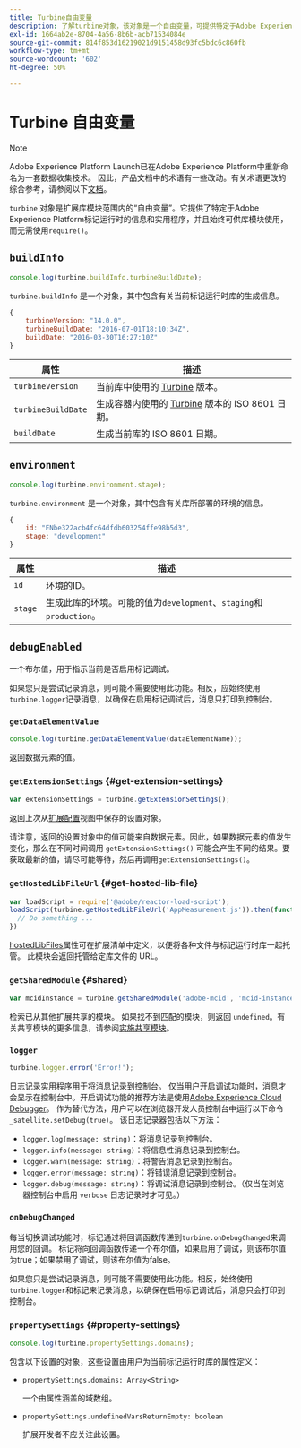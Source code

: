 ```yaml
---
title: Turbine自由变量
description: 了解turbine对象，该对象是一个自由变量，可提供特定于Adobe Experience Platform标记运行时的信息和实用程序。
exl-id: 1664ab2e-8704-4a56-8b6b-acb71534084e
source-git-commit: 814f853d16219021d9151458d93fc5bdc6c860fb
workflow-type: tm+mt
source-wordcount: '602'
ht-degree: 50%

---
```


# Turbine 自由变量

>[!NOTE]
>
>Adobe Experience Platform Launch已在Adobe Experience Platform中重新命名为一套数据收集技术。 因此，产品文档中的术语有一些改动。有关术语更改的综合参考，请参阅以下[文档](../term-updates.md)。

`turbine` 对象是扩展库模块范围内的“自由变量”。它提供了特定于Adobe Experience Platform标记运行时的信息和实用程序，并且始终可供库模块使用，而无需使用`require()`。

## `buildInfo`

```js
console.log(turbine.buildInfo.turbineBuildDate);
```

`turbine.buildInfo` 是一个对象，其中包含有关当前标记运行时库的生成信息。

```js
{
    turbineVersion: "14.0.0",
    turbineBuildDate: "2016-07-01T18:10:34Z",
    buildDate: "2016-03-30T16:27:10Z"
}
```

| 属性 | 描述 |
| --- | --- |
| `turbineVersion` | 当前库中使用的 [Turbine](https://www.npmjs.com/package/@adobe/reactor-turbine) 版本。 |
| `turbineBuildDate` | 生成容器内使用的 [Turbine](https://www.npmjs.com/package/@adobe/reactor-turbine) 版本的 ISO 8601 日期。 |
| `buildDate` | 生成当前库的 ISO 8601 日期。 |


## `environment`

```js
console.log(turbine.environment.stage);
```

`turbine.environment` 是一个对象，其中包含有关库所部署的环境的信息。

```js
{
    id: "ENbe322acb4fc64dfdb603254ffe98b5d3",
    stage: "development"
}
```

| 属性 | 描述 |
| --- | --- |
| `id` | 环境的ID。 |
| `stage` | 生成此库的环境。可能的值为`development`、`staging`和`production`。 |


## `debugEnabled`

一个布尔值，用于指示当前是否启用标记调试。

如果您只是尝试记录消息，则可能不需要使用此功能。相反，应始终使用`turbine.logger`记录消息，以确保在启用标记调试后，消息只打印到控制台。

### `getDataElementValue`

```js
console.log(turbine.getDataElementValue(dataElementName));
```

返回数据元素的值。

### `getExtensionSettings` {#get-extension-settings}

```js
var extensionSettings = turbine.getExtensionSettings();
```

返回上次从[扩展配置](./configuration.md)视图中保存的设置对象。

请注意，返回的设置对象中的值可能来自数据元素。因此，如果数据元素的值发生变化，那么在不同时间调用 `getExtensionSettings()` 可能会产生不同的结果。要获取最新的值，请尽可能等待，然后再调用`getExtensionSettings()`。

### `getHostedLibFileUrl` {#get-hosted-lib-file}

```js
var loadScript = require('@adobe/reactor-load-script');
loadScript(turbine.getHostedLibFileUrl('AppMeasurement.js')).then(function() {
  // Do something ...
})
```

[hostedLibFiles](./manifest.md)属性可在扩展清单中定义，以便将各种文件与标记运行时库一起托管。 此模块会返回托管给定库文件的 URL。

### `getSharedModule` {#shared}

```js
var mcidInstance = turbine.getSharedModule('adobe-mcid', 'mcid-instance');
```

检索已从其他扩展共享的模块。 如果找不到匹配的模块，则返回 `undefined`。有关共享模块的更多信息，请参阅[实施共享模块](./web/shared.md)。

### `logger`

```js
turbine.logger.error('Error!');
```

日志记录实用程序用于将消息记录到控制台。 仅当用户开启调试功能时，消息才会显示在控制台中。开启调试功能的推荐方法是使用[Adobe Experience Cloud Debugger](https://chrome.google.com/webstore/detail/adobe-experience-cloud-de/ocdmogmohccmeicdhlhhgepeaijenapj?src=propaganda)。 作为替代方法，用户可以在浏览器开发人员控制台中运行以下命令`_satellite.setDebug(true)`。 该日志记录器包括以下方法：

* `logger.log(message: string)`：将消息记录到控制台。
* `logger.info(message: string)`：将信息性消息记录到控制台。
* `logger.warn(message: string)`：将警告消息记录到控制台。
* `logger.error(message: string)`：将错误消息记录到控制台。
* `logger.debug(message: string)`：将调试消息记录到控制台。（仅当在浏览器控制台中启用 `verbose` 日志记录时才可见。）

### `onDebugChanged`

每当切换调试功能时，标记通过将回调函数传递到`turbine.onDebugChanged`来调用您的回调。 标记将向回调函数传递一个布尔值，如果启用了调试，则该布尔值为true；如果禁用了调试，则该布尔值为false。

如果您只是尝试记录消息，则可能不需要使用此功能。相反，始终使用`turbine.logger`和标记来记录消息，以确保在启用标记调试后，消息只会打印到控制台。

### `propertySettings` {#property-settings}

```js
console.log(turbine.propertySettings.domains);
```

包含以下设置的对象，这些设置由用户为当前标记运行时库的属性定义：

* `propertySettings.domains: Array<String>`

   一个由属性涵盖的域数组。

* `propertySettings.undefinedVarsReturnEmpty: boolean`

   扩展开发者不应关注此设置。

